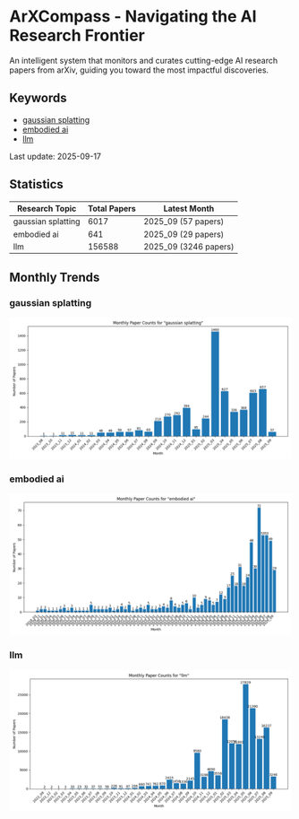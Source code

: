 # ArXCompass - Navigating the AI Research Frontier
An intelligent system that monitors and curates cutting-edge AI research papers from arXiv, guiding you toward the most impactful discoveries.

## Keywords

- [gaussian splatting](gaussian_splatting/)
- [embodied ai](embodied_ai/)
- [llm](llm/)

Last update: 2025-09-17

## Statistics

| Research Topic | Total Papers | Latest Month |
| --- | --- | --- |
| gaussian splatting | 6017 | 2025_09 (57 papers) |
| embodied ai | 641 | 2025_09 (29 papers) |
| llm | 156588 | 2025_09 (3246 papers) |

## Monthly Trends

### gaussian splatting

![Monthly Paper Counts for gaussian splatting](gaussian_splatting/monthly_stats.png)

### embodied ai

![Monthly Paper Counts for embodied ai](embodied_ai/monthly_stats.png)

### llm

![Monthly Paper Counts for llm](llm/monthly_stats.png)

